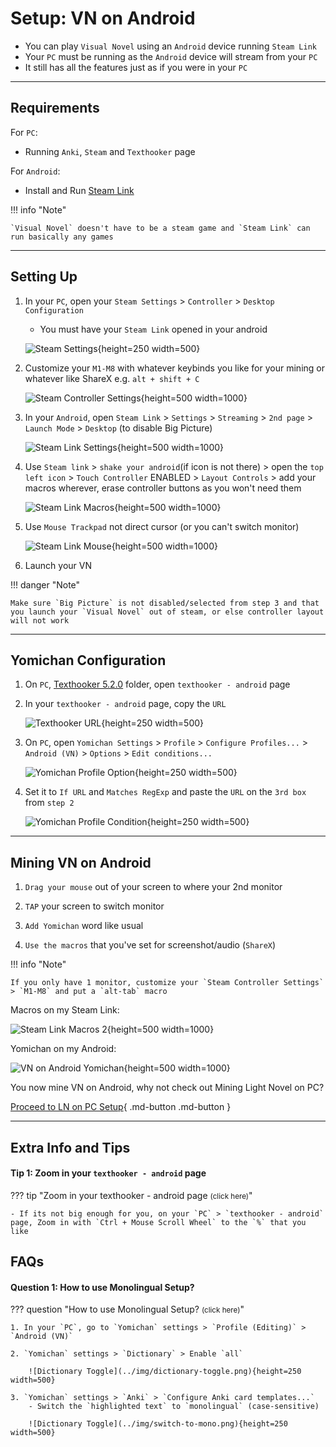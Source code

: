 # Setup: VN on Android

- You can play `Visual Novel` using an `Android` device running `Steam Link`
- Your `PC` must be running as the `Android` device will stream from your `PC`
- It still has all the features just as if you were in your `PC`

---

## Requirements

For `PC`:

- Running `Anki`, `Steam` and `Texthooker` page

For `Android`:

- Install and Run [Steam Link](https://play.google.com/store/apps/details?id=com.valvesoftware.steamlink&hl=en_US)

!!! info "Note"

    `Visual Novel` doesn't have to be a steam game and `Steam Link` can run basically any games

---

## Setting Up

1. In your `PC`, open your `Steam Settings` > `Controller` > `Desktop Configuration`
    - You must have your `Steam Link` opened in your android

    ![Steam Settings](../img/steam-settings.png){height=250 width=500}

2. Customize your `M1-M8` with whatever keybinds you like for your mining or whatever like ShareX e.g. `alt + shift + C`

    ![Steam Controller Settings](../img/steam-controller-settings.png){height=500 width=1000}

3. In your `Android`, open `Steam Link` > `Settings` > `Streaming` > `2nd page` > `Launch Mode` > `Desktop` (to disable Big Picture)

    ![Steam Link Settings](../img/steam-link-settings.png){height=500 width=1000}

4. Use `Steam link` > `shake your android`(if icon is not there) > open the `top left icon` > `Touch Controller` ENABLED > `Layout Controls` > add your macros wherever, erase controller buttons as you won't need them

    ![Steam Link Macros](../img/steam-link-macros.png){height=500 width=1000}

5. Use `Mouse Trackpad` not direct cursor (or you can't switch monitor)

    ![Steam Link Mouse](../img/steam-link-mouse.png){height=500 width=1000}

6. Launch your VN

!!! danger "Note"

    Make sure `Big Picture` is not disabled/selected from step 3 and that you launch your `Visual Novel` out of steam, or else controller layout will not work

---

## Yomichan Configuration

1. On `PC`, [Texthooker 5.2.0](https://drive.google.com/drive/folders/1oHdD3DL8BqAxEEvUoSK-ow8snK6_Qn6y?usp=sharing) folder, open `texthooker - android` page

2. In your `texthooker - android` page, copy the `URL`

    ![Texthooker URL](../img/texthooker-url.png){height=250 width=500}

3. On `PC`, open `Yomichan Settings` > `Profile` > `Configure Profiles...` > `Android (VN)` > `Options` > `Edit conditions...`

    ![Yomichan Profile Option](../img/yomichan-profile-option.png){height=250 width=500}

4. Set it to `If URL` and `Matches RegExp` and paste the `URL` on the `3rd box` from `step 2`

    ![Yomichan Profile Condition](../img/yomichan-profile-condition.png){height=250 width=500}

---

## Mining VN on Android

1. `Drag your mouse` out of your screen to where your 2nd monitor

2. `TAP` your screen to switch monitor

3. `Add Yomichan` word like usual

4. `Use the macros` that you've set for screenshot/audio (`ShareX`)

!!! info "Note"

    If you only have 1 monitor, customize your `Steam Controller Settings` > `M1-M8` and put a `alt-tab` macro

Macros on my Steam Link:

![Steam Link Macros 2](../img/steam-link-macros-2.png){height=500 width=1000}

Yomichan on my Android:

![VN on Android Yomichan](../img/vn-android-yomichan.png){height=500 width=1000}



You now mine VN on Android, why not check out Mining Light Novel on PC?

[Proceed to LN on PC Setup](setupLnOnPC.md){ .md-button .md-button }

---

## Extra Info and Tips

#### Tip 1: Zoom in your `texthooker - android` page

??? tip "Zoom in your texthooker - android page <small>(click here)</small>"

    - If its not big enough for you, on your `PC` > `texthooker - android` page, Zoom in with `Ctrl + Mouse Scroll Wheel` to the `%` that you like

## FAQs

#### Question 1: How to use Monolingual Setup?

??? question "How to use Monolingual Setup? <small>(click here)</small>"

    1. In your `PC`, go to `Yomichan` settings > `Profile (Editing)` > `Android (VN)`
    
    2. `Yomichan` settings > `Dictionary` > Enable `all`

        ![Dictionary Toggle](../img/dictionary-toggle.png){height=250 width=500}

    3. `Yomichan` settings > `Anki` > `Configure Anki card templates...`
        - Switch the `highlighted text` to `monolingual` (case-sensitive)

        ![Dictionary Toggle](../img/switch-to-mono.png){height=250 width=500}